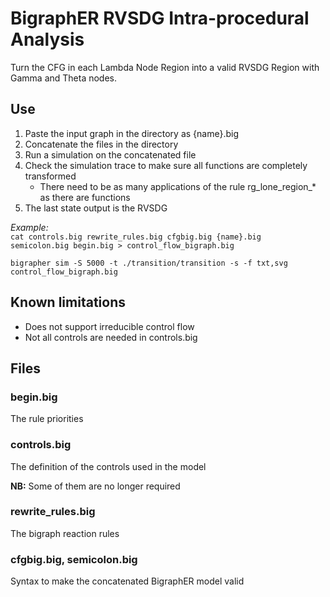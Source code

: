 # BigraphER RVSDG Intra-procedural Analysis
Turn the CFG in each Lambda Node Region into a valid RVSDG Region with Gamma and Theta nodes.

## Use
1. Paste the input graph in the directory as {name}.big
2. Concatenate the files in the directory
3. Run a simulation on the concatenated file
4. Check the simulation trace to make sure all functions are completely transformed
    - There need to be as many applications of the rule rg_lone_region_* as there are functions
5. The last state output is the RVSDG

*Example:*   
`cat controls.big rewrite_rules.big cfgbig.big {name}.big  semicolon.big begin.big > control_flow_bigraph.big`

`bigrapher sim -S 5000 -t ./transition/transition -s -f txt,svg control_flow_bigraph.big`

## Known limitations
* Does not support irreducible control flow
* Not all controls are needed in controls.big

## Files
### begin.big
The rule priorities

### controls.big
The definition of the controls used in the model

**NB:** Some of them are no longer required

### rewrite_rules.big
The bigraph reaction rules

### cfgbig.big, semicolon.big
Syntax to make the concatenated BigraphER model valid